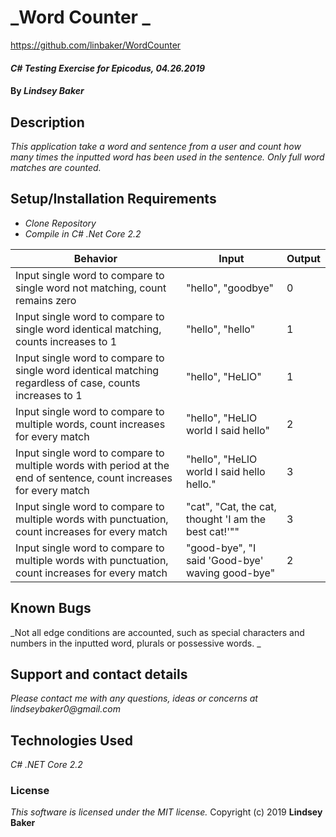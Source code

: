 # _Word Counter _

https://github.com/linbaker/WordCounter

#### _C# Testing Exercise for Epicodus, 04.26.2019_

#### By _**Lindsey Baker**_

## Description

_This application take a word and sentence from a user and count how many times the inputted word has been used in the sentence. Only full word matches are counted._

## Setup/Installation Requirements

* _Clone Repository_
* _Compile in C# .Net Core 2.2_



|Behavior|Input|Output|
|-|-|-|
|Input single word to compare to single word not matching, count remains zero |"hello", "goodbye"| 0 |
|Input single word to compare to single word identical matching, counts increases to 1 |"hello", "hello"| 1 |
|Input single word to compare to single word identical matching regardless of case, counts increases to 1 |"hello", "HeLlO"| 1 |
|Input single word to compare to multiple words, count increases for every match |"hello", "HeLlO world I said hello"| 2 |
|Input single word to compare to multiple words with period at the end of sentence, count increases for every match |"hello", "HeLlO world I said hello hello."| 3 |
|Input single word to compare to multiple words with punctuation, count increases for every match |"cat", "Cat, the cat, thought 'I am the best cat!'""| 3 |
|Input single word to compare to multiple words with punctuation, count increases for every match |"good-bye", "I said 'Good-bye' waving good-bye"| 2 |


## Known Bugs

_Not all edge conditions are accounted, such as special characters and numbers in the inputted word, plurals or possessive words. _

## Support and contact details

_Please contact me with any questions, ideas or concerns at lindseybaker0@gmail.com_

## Technologies Used

_C# .NET Core 2.2_


### License

*This software is licensed under the MIT license.*
Copyright (c) 2019 **Lindsey Baker**
